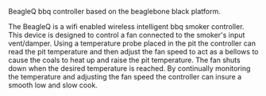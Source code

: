 BeagleQ bbq controller based on the beaglebone black platform.

The BeagleQ is a wifi enabled wireless intelligent bbq smoker controller. This device is designed to control a fan connected to the smoker's input vent/damper. Using a temperature probe placed in the pit the controller can read the pit temperature and then adjust the fan speed to act as a bellows to cause the coals to heat up and raise the pit temperature. The fan shuts down when the desired temperature is reached. By continually monitoring the temperature and adjusting the fan speed the controller can insure a smooth low and slow cook.
